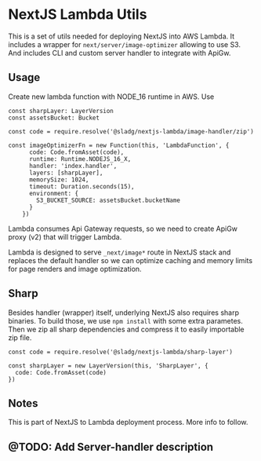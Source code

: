 # NextJS Lambda Utils

This is a set of utils needed for deploying NextJS into AWS Lambda.
It includes a wrapper for `next/server/image-optimizer` allowing to use S3.
And includes CLI and custom server handler to integrate with ApiGw.

## Usage

Create new lambda function with NODE_16 runtime in AWS.
Use

```
const sharpLayer: LayerVersion
const assetsBucket: Bucket

const code = require.resolve('@sladg/nextjs-lambda/image-handler/zip')

const imageOptimizerFn = new Function(this, 'LambdaFunction', {
      code: Code.fromAsset(code),
      runtime: Runtime.NODEJS_16_X,
      handler: 'index.handler',
      layers: [sharpLayer],
      memorySize: 1024,
      timeout: Duration.seconds(15),
      environment: {
        S3_BUCKET_SOURCE: assetsBucket.bucketName
      }
    })
```

Lambda consumes Api Gateway requests, so we need to create ApiGw proxy (v2) that will trigger Lambda.

Lambda is designed to serve `_next/image*` route in NextJS stack and replaces the default handler so we can optimize caching and memory limits for page renders and image optimization.

## Sharp

Besides handler (wrapper) itself, underlying NextJS also requires sharp binaries.
To build those, we use `npm install` with some extra parametes. Then we zip all sharp dependencies and compress it to easily importable zip file.

```
const code = require.resolve('@sladg/nextjs-lambda/sharp-layer')

const sharpLayer = new LayerVersion(this, 'SharpLayer', {
  code: Code.fromAsset(code)
})
```

## Notes

This is part of NextJS to Lambda deployment process. More info to follow.

## @TODO: Add Server-handler description
